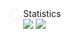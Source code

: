 <a href="https://qiwi.com/n/JUSHE892">
  <img align="left" width="22px" src="icons8_qiwi_500px.png" />
</a>
Statistics
<div>
    <img src="https://github-readme-stats.vercel.app/api/top-langs/?username=inkve&langs_count=10&count_private=true&layout=compact&theme=dark&hide_border=true">
    <img src="https://github-readme-stats.vercel.app/api?username=inkve&show_icons=true&hide_border=true&theme=dark&count_private=true&line_height=28">
</div>